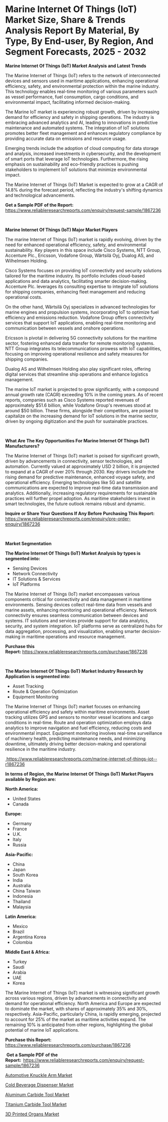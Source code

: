 <p><h1>Marine Internet Of Things (IoT) Market Size, Share & Trends Analysis Report By Material, By Type, By End-user, By Region, And Segment Forecasts, 2025 - 2032</h1></p><p><strong>Marine Internet Of Things (IoT) Market Analysis and Latest Trends</strong></p>
<p><p>The Marine Internet of Things (IoT) refers to the network of interconnected devices and sensors used in maritime applications, enhancing operational efficiency, safety, and environmental protection within the marine industry. This technology enables real-time monitoring of various parameters such as vessel performance, fuel consumption, cargo conditions, and environmental impact, facilitating informed decision-making.</p><p>The Marine IoT market is experiencing robust growth, driven by increasing demand for efficiency and safety in shipping operations. The industry is embracing advanced analytics and AI, leading to innovations in predictive maintenance and automated systems. The integration of IoT solutions promotes better fleet management and enhances regulatory compliance by providing accurate data on emissions and resource usage.</p><p>Emerging trends include the adoption of cloud computing for data storage and analysis, increased investments in cybersecurity, and the development of smart ports that leverage IoT technologies. Furthermore, the rising emphasis on sustainability and eco-friendly practices is pushing stakeholders to implement IoT solutions that minimize environmental impact.</p><p>The Marine Internet of Things (IoT) Market is expected to grow at a CAGR of 14.8% during the forecast period, reflecting the industry's shifting dynamics and technological advancements.</p></p>
<p><strong>Get a Sample PDF of the Report:&nbsp;</strong> <a href="https://www.reliableresearchreports.com/enquiry/request-sample/1867236?utm_campaign=12&utm_medium=2&utm_source=Github&utm_content=ia&utm_term=10012025&utm_id=marine-internet-of-things-iot">https://www.reliableresearchreports.com/enquiry/request-sample/1867236</a></p>
<p>&nbsp;</p>
<p><strong>Marine Internet Of Things (IoT) Major Market Players</strong></p>
<p><p>The marine Internet of Things (IoT) market is rapidly evolving, driven by the need for enhanced operational efficiency, safety, and environmental sustainability. Key players in this space include Cisco Systems, NTT Group, Accenture Plc., Ericsson, Vodafone Group, Wärtsilä Oyj, Dualog AS, and Wilhelmsen Holding.</p><p>Cisco Systems focuses on providing IoT connectivity and security solutions tailored for the maritime industry. Its portfolio includes cloud-based applications and data analytics, facilitating smarter decision-making. Accenture Plc. leverages its consulting expertise to integrate IoT solutions for shipping companies, enhancing fleet management and reducing operational costs.</p><p>On the other hand, Wärtsilä Oyj specializes in advanced technologies for marine engines and propulsion systems, incorporating IoT to optimize fuel efficiency and emissions reduction. Vodafone Group offers connectivity services that support IoT applications, enabling real-time monitoring and communication between vessels and onshore operations.</p><p>Ericsson is pivotal in delivering 5G connectivity solutions for the maritime sector, fostering enhanced data transfer for remote monitoring systems. NTT Group integrates its telecommunications prowess with IoT capabilities, focusing on improving operational resilience and safety measures for shipping companies.</p><p>Dualog AS and Wilhelmsen Holding also play significant roles, offering digital services that streamline ship operations and enhance logistics management.</p><p>The marine IoT market is projected to grow significantly, with a compound annual growth rate (CAGR) exceeding 10% in the coming years. As of recent reports, companies such as Cisco Systems reported revenues of approximately $51.6 billion, while Vodafone Group's revenues stood at around $50 billion. These firms, alongside their competitors, are poised to capitalize on the increasing demand for IoT solutions in the marine sector, driven by ongoing digitization and the push for sustainable practices.</p></p>
<p>&nbsp;</p>
<p><strong>What Are The Key Opportunities For Marine Internet Of Things (IoT) Manufacturers?</strong></p>
<p><p>The Marine Internet of Things (IoT) market is poised for significant growth, driven by advancements in connectivity, sensor technologies, and automation. Currently valued at approximately USD 2 billion, it is projected to expand at a CAGR of over 20% through 2030. Key drivers include the rising demand for predictive maintenance, enhanced voyage safety, and operational efficiency. Emerging technologies like 5G and satellite communications are expected to improve real-time data transmission and analytics. Additionally, increasing regulatory requirements for sustainable practices will further propel adoption. As maritime stakeholders invest in smart technologies, the future outlook remains robust and dynamic.</p></p>
<p><strong>Inquire or Share Your Questions If Any Before Purchasing This Report:</strong> <a href="https://www.reliableresearchreports.com/enquiry/pre-order-enquiry/1867236?utm_campaign=12&utm_medium=2&utm_source=Github&utm_content=ia&utm_term=10012025&utm_id=marine-internet-of-things-iot">https://www.reliableresearchreports.com/enquiry/pre-order-enquiry/1867236</a></p>
<p>&nbsp;</p>
<p><strong>Market Segmentation</strong></p>
<p><strong>The Marine Internet Of Things (IoT) Market Analysis by types is segmented into:</strong></p>
<p><ul><li>Sensing Devices</li><li>Network Connectivity</li><li>IT Solutions & Services</li><li>IoT Platforms</li></ul></p>
<p><p>The Marine Internet of Things (IoT) market encompasses various components critical for connectivity and data management in maritime environments. Sensing devices collect real-time data from vessels and marine assets, enhancing monitoring and operational efficiency. Network connectivity ensures seamless communication between devices and systems. IT solutions and services provide support for data analytics, security, and system integration. IoT platforms serve as centralized hubs for data aggregation, processing, and visualization, enabling smarter decision-making in maritime operations and resource management.</p></p>
<p><strong>Purchase this Report:&nbsp;</strong><a href="https://www.reliableresearchreports.com/purchase/1867236?utm_campaign=12&utm_medium=2&utm_source=Github&utm_content=ia&utm_term=10012025&utm_id=marine-internet-of-things-iot">https://www.reliableresearchreports.com/purchase/1867236</a></p>
<p>&nbsp;</p>
<p><strong>The Marine Internet Of Things (IoT) Market Industry Research by Application is segmented into:</strong></p>
<p><ul><li>Asset Tracking</li><li>Route & Operation Optimization</li><li>Equipment Monitoring</li></ul></p>
<p><p>The Marine Internet of Things (IoT) market focuses on enhancing operational efficiency and safety within maritime environments. Asset tracking utilizes GPS and sensors to monitor vessel locations and cargo conditions in real-time. Route and operation optimization employs data analytics to improve navigation and fuel efficiency, reducing costs and environmental impact. Equipment monitoring involves real-time surveillance of machinery health, predicting maintenance needs, and minimizing downtime, ultimately driving better decision-making and operational resilience in the maritime industry.</p></p>
<p><a href="https://www.reliableresearchreports.com/marine-internet-of-things-iot--r1867236?utm_campaign=12&utm_medium=2&utm_source=Github&utm_content=ia&utm_term=10012025&utm_id=marine-internet-of-things-iot">&nbsp;https://www.reliableresearchreports.com/marine-internet-of-things-iot--r1867236</a></p>
<p><strong>In terms of Region, the Marine Internet Of Things (IoT) Market Players available by Region are:</strong></p>
<p>
    <p> <strong> North America: </strong>
        <ul>
            <li>United States</li>
            <li>Canada</li>
        </ul>
        </p> 
    <p> <strong> Europe: </strong>
        <ul>
            <li>Germany</li>
            <li>France</li>
            <li>U.K.</li>
            <li>Italy</li>
            <li>Russia</li>
        </ul>
        </p> 
    <p> <strong> Asia-Pacific: </strong>
        <ul>
            <li>China</li>
            <li>Japan</li>
            <li>South Korea</li>
            <li>India</li>
            <li>Australia</li>
            <li>China Taiwan</li>
            <li>Indonesia</li>
            <li>Thailand</li>
            <li>Malaysia</li>
        </ul>
        </p> 
    <p> <strong> Latin America: </strong>
        <ul>
            <li>Mexico</li>
            <li>Brazil</li>
            <li>Argentina Korea</li>
            <li>Colombia</li>
        </ul>
        </p> 
    <p> <strong> Middle East & Africa: </strong>
        <ul>
            <li>Turkey</li>
            <li>Saudi</li>
            <li>Arabia</li>
            <li>UAE</li>
            <li>Korea</li>
        </ul>
    </p>
    </p>
<p><p>The Marine Internet of Things (IoT) market is witnessing significant growth across various regions, driven by advancements in connectivity and demand for operational efficiency. North America and Europe are expected to dominate the market, with shares of approximately 35% and 30%, respectively. Asia-Pacific, particularly China, is rapidly emerging, projected to account for 25% of the market as maritime activities expand. The remaining 10% is anticipated from other regions, highlighting the global potential of marine IoT applications.</p></p>
<p><strong>Purchase this Report: </strong><a href="https://www.reliableresearchreports.com/purchase/1867236?utm_campaign=12&utm_medium=2&utm_source=Github&utm_content=ia&utm_term=10012025&utm_id=marine-internet-of-things-iot">https://www.reliableresearchreports.com/purchase/1867236</a></p>
<p>&nbsp;<strong>Get a Sample PDF of the Report:&nbsp;&nbsp;</strong><a href="https://www.reliableresearchreports.com/enquiry/request-sample/1867236?utm_campaign=12&utm_medium=2&utm_source=Github&utm_content=ia&utm_term=10012025&utm_id=marine-internet-of-things-iot">https://www.reliableresearchreports.com/enquiry/request-sample/1867236</a></p>
<p><strong></strong></p>
<p><p><a href="https://www.linkedin.com/pulse/automotive-knuckle-arm-market-analysis-report-competitive-vgmkf?utm_campaign=12&utm_medium=2&utm_source=Github&utm_content=ia&utm_term=10012025&utm_id=marine-internet-of-things-iot">Automotive Knuckle Arm Market</a></p><p><a href="https://github.com/ChiragRp1/Market-Research-Report-List-7/blob/main/cold-beverage-dispenser-market.md?utm_campaign=12&utm_medium=2&utm_source=Github&utm_content=ia&utm_term=10012025&utm_id=marine-internet-of-things-iot">Cold Beverage Dispenser Market</a></p><p><a href="https://www.linkedin.com/pulse/latest-aluminum-carbide-tool-market-research-size-share-5dbuf?utm_campaign=12&utm_medium=2&utm_source=Github&utm_content=ia&utm_term=10012025&utm_id=marine-internet-of-things-iot">Aluminum Carbide Tool Market</a></p><p><a href="https://www.linkedin.com/pulse/analyzing-titanium-carbide-tool-markets-size-share-revenue-p5njf?utm_campaign=12&utm_medium=2&utm_source=Github&utm_content=ia&utm_term=10012025&utm_id=marine-internet-of-things-iot">Titanium Carbide Tool Market</a></p><p><a href="https://github.com/gukenneth26571/Market-Research-Report-List-1/blob/main/3d-printed-organs-market.md?utm_campaign=12&utm_medium=2&utm_source=Github&utm_content=ia&utm_term=10012025&utm_id=marine-internet-of-things-iot">3D Printed Organs Market</a></p></p>
